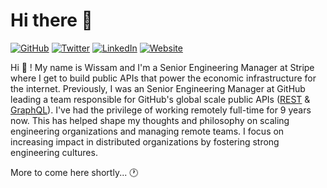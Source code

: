 # Hi there 👋

[![GitHub](https://img.shields.io/badge/GitHub-%40imwiss-239a3b.svg)](https://github.com/imwiss)
[![Twitter](https://img.shields.io/badge/Twitter-%40imwiss-58a1f2.svg)](https://twitter.com/imwiss)
[![LinkedIn](https://img.shields.io/badge/Linked-in-0c66c3.svg)](https://www.linkedin.com/in/imwiss)
[![Website](https://img.shields.io/badge/website-designingforscale.com-blue)](https://designingforscale.substack.com/)

Hi 👋 ! My name is Wissam and I'm a Senior Engineering Manager at Stripe where I get to build public APIs that power the economic infrastructure for the internet. Previously, I was an Senior Engineering Manager at GitHub leading a team responsible for GitHub's global scale public APIs ([REST](https://docs.github.com/en/rest) & [GraphQL](https://docs.github.com/en/graphql)). I've had the privilege of working remotely full-time for 9 years now. This has helped shape my thoughts and philosophy on scaling engineering organizations and managing remote teams. I focus on increasing impact in distributed organizations by fostering strong engineering cultures.

More to come here shortly... 🕐
<!--
Here are some ideas to get you started:

- 🔭 I’m currently working on ...
- 🌱 I’m currently learning ...
- 📖 I'm currently reading ...
- 💬 Ask me about ...
- 📫 How to reach me: ...
- ⚡ Fun fact: ...
-->
